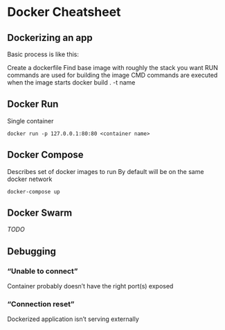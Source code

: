 # Docker Cheatsheet

## Dockerizing an app

Basic process is like this:

Create a dockerfile
Find base image with roughly the stack you want
RUN commands are used for building the image
CMD commands are executed when the image starts
docker build . -t name

## Docker Run
Single container 

```docker run -p 127.0.0.1:80:80 <container name>```

## Docker Compose

Describes set of docker images to run
By default will be on the same docker network

```docker-compose up```

## Docker Swarm

_TODO_

## Debugging

### “Unable to connect”
Container probably doesn’t have the right port(s) exposed

### “Connection reset”
Dockerized application isn’t serving externally
